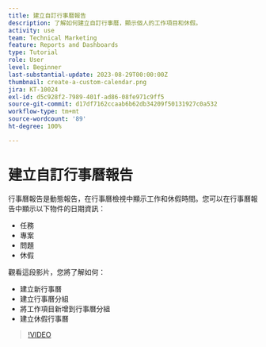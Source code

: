 ```yaml
---
title: 建立自訂行事曆報告
description: 了解如何建立自訂行事曆，顯示個人的工作項目和休假。
activity: use
team: Technical Marketing
feature: Reports and Dashboards
type: Tutorial
role: User
level: Beginner
last-substantial-update: 2023-08-29T00:00:00Z
thumbnail: create-a-custom-calendar.png
jira: KT-10024
exl-id: d5c928f2-7989-401f-ad86-08fe971c9ff5
source-git-commit: d17df7162ccaab6b62db34209f50131927c0a532
workflow-type: tm+mt
source-wordcount: '89'
ht-degree: 100%

---
```


# 建立自訂行事曆報告

行事曆報告是動態報告，在行事曆檢視中顯示工作和休假時間。您可以在行事曆報告中顯示以下物件的日期資訊：

* 任務
* 專案
* 問題
* 休假

觀看這段影片，您將了解如何：

* 建立新行事曆
* 建立行事曆分組
* 將工作項目新增到行事曆分組
* 建立休假行事曆

>[!VIDEO](https://video.tv.adobe.com/v/3423482/?quality=12&learn=on&enablevpops)

